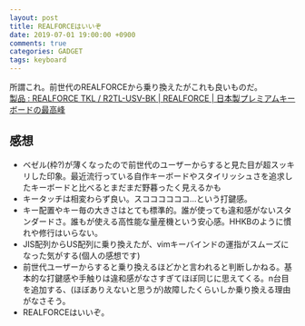 ```yaml
---
layout: post
title: REALFORCEはいいぞ
date: 2019-07-01 19:00:00 +0900
comments: true
categories: GADGET
tags: keyboard
---
```


<!-- write here ↓ -->

所謂これ。前世代のREALFORCEから乗り換えたがこれも良いものだ。  
[製品 : REALFORCE TKL / R2TL-USV-BK \| REALFORCE | 日本製プレミアムキーボードの最高峰](http://www.realforce.co.jp/products/R2TL-US-BK/USV.html)

## 感想

- ベゼル(枠?)が薄くなったので前世代のユーザーからすると見た目が超スッキリした印象。最近流行っている自作キーボードやスタイリッシュさを追求したキーボードと比べるとまだまだ野暮ったく見えるかも
- キータッチは相変わらず良い。スココココココ...という打鍵感。
- キー配置やキー毎の大きさはとても標準的。誰が使っても違和感がないスタンダードさ。誰もが使える高性能な量産機という安心感。HHKBのように慣れや修行はいらない。
- JIS配列からUS配列に乗り換えたが、vimキーバインドの運指がスムーズになった気がする(個人の感想です)
- 前世代ユーザーからすると乗り換えるほどかと言われると判断しかねる。基本的な打鍵感や手触りは違和感がなさすぎてほぼ同じに思えてくる。n台目を追加する、(ほぼありえないと思うが)故障したくらいしか乗り換える理由がなさそう。
- REALFORCEはいいぞ。

<!-- write here ↑ -->
